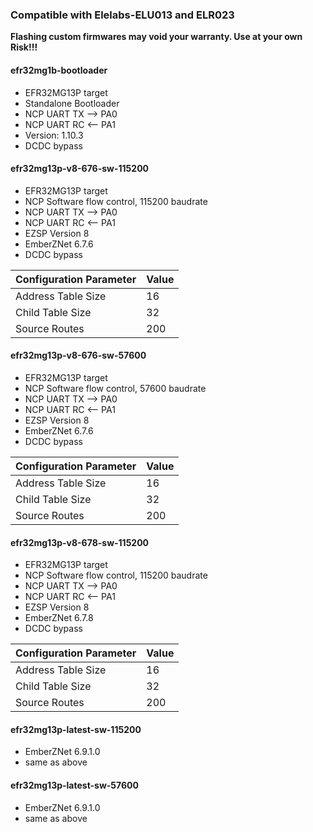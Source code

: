 ### Compatible with Elelabs-ELU013 and ELR023

**Flashing custom firmwares may void your warranty. Use at your own Risk!!!**


#### efr32mg1b-bootloader

- EFR32MG13P target
- Standalone Bootloader
- NCP UART TX --> PA0
- NCP UART RC <-- PA1
- Version: 1.10.3
- DCDC bypass


#### efr32mg13p-v8-676-sw-115200

- EFR32MG13P target
- NCP Software flow control, 115200 baudrate
- NCP UART TX --> PA0
- NCP UART RC <-- PA1
- EZSP Version 8
- EmberZNet 6.7.6
- DCDC bypass

Configuration Parameter | Value
----------------------- | ------
Address Table Size | 16
Child Table Size | 32
Source Routes | 200


#### efr32mg13p-v8-676-sw-57600
- EFR32MG13P target
- NCP Software flow control, 57600 baudrate
- NCP UART TX --> PA0
- NCP UART RC <-- PA1
- EZSP Version 8
- EmberZNet 6.7.6
- DCDC bypass

Configuration Parameter | Value
----------------------- | ------
Address Table Size | 16
Child Table Size | 32
Source Routes | 200



#### efr32mg13p-v8-678-sw-115200
- EFR32MG13P target
- NCP Software flow control, 115200 baudrate
- NCP UART TX --> PA0
- NCP UART RC <-- PA1
- EZSP Version 8
- EmberZNet 6.7.8
- DCDC bypass

Configuration Parameter | Value
----------------------- | ------
Address Table Size | 16
Child Table Size | 32
Source Routes | 200


#### efr32mg13p-latest-sw-115200
- EmberZNet 6.9.1.0
- same as above


#### efr32mg13p-latest-sw-57600
- EmberZNet 6.9.1.0
- same as above
